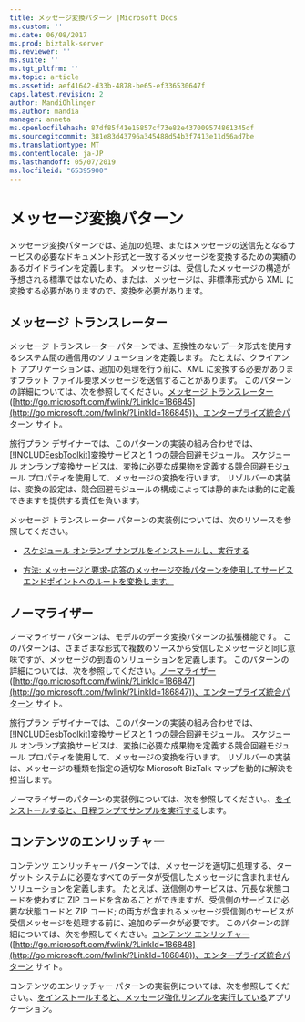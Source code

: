 ```yaml
---
title: メッセージ変換パターン |Microsoft Docs
ms.custom: ''
ms.date: 06/08/2017
ms.prod: biztalk-server
ms.reviewer: ''
ms.suite: ''
ms.tgt_pltfrm: ''
ms.topic: article
ms.assetid: aef41642-d33b-4878-be65-ef336530647f
caps.latest.revision: 2
author: MandiOhlinger
ms.author: mandia
manager: anneta
ms.openlocfilehash: 87df85f41e15857cf73e82e437009574861345df
ms.sourcegitcommit: 381e83d43796a345488d54b3f7413e11d56ad7be
ms.translationtype: MT
ms.contentlocale: ja-JP
ms.lasthandoff: 05/07/2019
ms.locfileid: "65395900"
---
```

# <a name="message-transformation-patterns"></a>メッセージ変換パターン
メッセージ変換パターンでは、追加の処理、またはメッセージの送信先となるサービスの必要なドキュメント形式と一致するメッセージを変換するための実績のあるガイドラインを定義します。 メッセージは、受信したメッセージの構造が予想される標準ではないため、または、メッセージは、非標準形式から XML に変換する必要がありますので、変換を必要があります。  
  
## <a name="message-translator"></a>メッセージ トランスレーター  
 メッセージ トランスレーター パターンでは、互換性のないデータ形式を使用するシステム間の通信用のソリューションを定義します。 たとえば、クライアント アプリケーションは、追加の処理を行う前に、XML に変換する必要がありますフラット ファイル要求メッセージを送信することがあります。 このパターンの詳細については、次を参照してください。[メッセージ トランスレーター](http://go.microsoft.com/fwlink/?LinkId=186845) ([http://go.microsoft.com/fwlink/?LinkId=186845](http://go.microsoft.com/fwlink/?LinkId=186845))、エンタープライズ統合パターン サイト。  
  
 旅行プラン デザイナーでは、このパターンの実装の組み合わせでは、[!INCLUDE[esbToolkit](../includes/esbtoolkit-md.md)]変換サービスと 1 つの競合回避モジュール。 スケジュール オンランプ変換サービスは、変換に必要な成果物を定義する競合回避モジュール プロパティを使用して、メッセージの変換を行います。 リゾルバーの実装は、変換の設定は、競合回避モジュールの構成によっては静的または動的に定義できますを提供する責任を負います。  
  
 メッセージ トランスレーター パターンの実装例については、次のリソースを参照してください。  
  
-   [スケジュール オンランプ サンプルをインストールし、実行する](../esb-toolkit/installing-and-running-the-itinerary-on-ramp-sample.md)  
  
-   [方法: メッセージと要求-応答のメッセージ交換パターンを使用してサービス エンドポイントへのルートを変換します。](../esb-toolkit/transform-message-and-route-to-service-endpoint-using-request-response-message.md)  
  
## <a name="normalizer"></a>ノーマライザー  
 ノーマライザー パターンは、モデルのデータ変換パターンの拡張機能です。 このパターンは、さまざまな形式で複数のソースから受信したメッセージと同じ意味ですが、メッセージの到着のソリューションを定義します。 このパターンの詳細については、次を参照してください。[ノーマライザー](http://go.microsoft.com/fwlink/?LinkId=186847) ([http://go.microsoft.com/fwlink/?LinkId=186847](http://go.microsoft.com/fwlink/?LinkId=186847))、エンタープライズ統合パターン サイト。  
  
 旅行プラン デザイナーでは、このパターンの実装の組み合わせでは、[!INCLUDE[esbToolkit](../includes/esbtoolkit-md.md)]変換サービスと 1 つの競合回避モジュール。 スケジュール オンランプ変換サービスは、変換に必要な成果物を定義する競合回避モジュール プロパティを使用して、メッセージの変換を行います。 リゾルバーの実装は、メッセージの種類を指定の適切な Microsoft BizTalk マップを動的に解決を担当します。  
  
 ノーマライザーのパターンの実装例については、次を参照してください。、[をインストールすると、日程ランプでサンプルを実行する](../esb-toolkit/installing-and-running-the-itinerary-on-ramp-sample.md)します。  
  
## <a name="content-enricher"></a>コンテンツのエンリッチャー  
 コンテンツ エンリッチャー パターンでは、メッセージを適切に処理する、ターゲット システムに必要なすべてのデータが受信したメッセージに含まれませんソリューションを定義します。 たとえば、送信側のサービスは、冗長な状態コードを使わずに ZIP コードを含めることができますが、受信側のサービスに必要な状態コードと ZIP コード; の両方が含まれるメッセージ受信側のサービスが受信メッセージを処理する前に、追加のデータが必要です。 このパターンの詳細については、次を参照してください。[コンテンツ エンリッチャー](http://go.microsoft.com/fwlink/?LinkId=186848) ([http://go.microsoft.com/fwlink/?LinkId=186848](http://go.microsoft.com/fwlink/?LinkId=186848))、エンタープライズ統合パターン サイト。  
  
 コンテンツのエンリッチャー パターンの実装例については、次を参照してください。、[をインストールすると、メッセージ強化サンプルを実行している](../esb-toolkit/installing-and-running-the-message-enrichment-sample.md)アプリケーション。